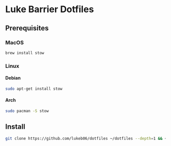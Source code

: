 # Luke Barrier Dotfiles

## Prerequisites

### MacOS

```bash
brew install stow
```

### Linux

#### Debian

```bash
sudo apt-get install stow
```

#### Arch

```bash
sudo pacman -S stow
```

## Install

```bash
git clone https://github.com/lukeb06/dotfiles ~/dotfiles --depth=1 && ~/dotfiles/stow.sh && zsh -c "clear"
```
